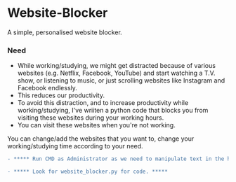 # Website-Blocker
A simple, personalised website blocker.

### Need
- While working/studying, we might get distracted because of various websites (e.g. Netflix, Facebook, YouTube) and start watching a T.V. show, or listening to music, or just scrolling websites like Instagram and Facebook endlessly. 
- This reduces our productivity.
- To avoid this distraction, and to increase productivity while working/studying, I've wriiten a python code that blocks you from visiting these websites during your working hours.
- You can visit these websites when you're not working.

You can change/add the websites that you want to, change your working/studying time according to your need.
```diff
- ***** Run CMD as Administrator as we need to manipulate text in the host file located in system32 folder. *****
```
```diff
- ***** Look for website_blocker.py for code. *****
```
